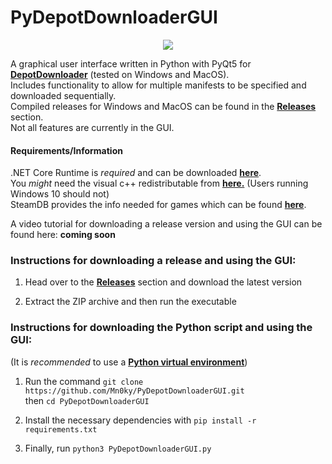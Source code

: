 PyDepotDownloaderGUI
====================
<p align="center">
  <img src="https://img.shields.io/badge/status-Beta-blue" />
 </p>
 
A graphical user interface written in Python with PyQt5 for [**DepotDownloader**][depotdownloader] (tested on Windows and MacOS). 
<br/>Includes functionality to allow for multiple manifests to be specified and downloaded sequentially.
<br/>Compiled releases for Windows and MacOS can be found in the [**Releases**][releases] section.
<br/>Not all features are currently in the GUI.
#### Requirements/Information
.NET Core Runtime is *required* and can be downloaded [**here**][msdotnet2.1].
<br/>You *might* need the visual c++ redistributable from [**here.**][vc] (Users running Windows 10 should not)
<br/>SteamDB provides the info needed for games which can be found [**here**][steamdatabase].

A video tutorial for downloading a release version and using the GUI can be found here: **coming soon**
### Instructions for downloading a release and using the GUI:

1. Head over to the [**Releases**][releases] section and download the latest version

2. Extract the ZIP archive and then run the executable

### Instructions for downloading the Python script and using the GUI:
(It is *recommended* to use a [**Python virtual environment**][virtualenv])

1. Run the command ``git clone https://github.com/Mn0ky/PyDepotDownloaderGUI.git`` 
<br/>then ``cd PyDepotDownloaderGUI``

2. Install the necessary dependencies with ``pip install -r requirements.txt``

3. Finally, run ``python3 PyDepotDownloaderGUI.py``

[virtualenv]: https://packaging.python.org/guides/installing-using-pip-and-virtual-environments/
[depotdownloader]: https://github.com/SteamRE/DepotDownloader
[releases]: https://github.com/Mn0ky/PyDepotDownloaderGUI/releases/latest
[msdotnet2.1]: https://dotnet.microsoft.com/download/dotnet/2.1
[steamdatabase]: https://steamdb.info/
[vc]: https://support.microsoft.com/en-us/topic/the-latest-supported-visual-c-downloads-2647da03-1eea-4433-9aff-95f26a218cc0
